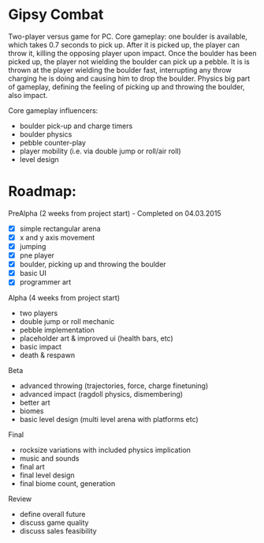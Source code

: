 Gipsy Combat
============

Two-player versus game for PC. Core gameplay: one boulder is available, which takes 0.7 seconds to pick up. After it is picked up, the player can throw it, killing the opposing player upon impact.
Once the boulder has been picked up, the player not wielding the boulder  can pick up a pebble. It is is thrown at the player wielding the boulder fast, interrupting any throw charging he is doing and causing him to drop the boulder.
Physics big part of gameplay, defining the feeling of picking up and throwing the boulder, also impact.

Core gameplay influencers:

- boulder pick-up and charge timers
- boulder physics
- pebble counter-play
- player mobility (i.e. via double jump or roll/air roll)
- level design

Roadmap:
========

PreAlpha (2 weeks from project start) - Completed on 04.03.2015

- [x] simple rectangular arena
- [x] x and y axis movement
- [x] jumping
- [x] pne player
- [x] boulder, picking up and throwing the boulder
- [x] basic UI
- [x] programmer art

Alpha (4 weeks from project start)

- two players
- double jump or roll mechanic
- pebble implementation
- placeholder art & improved ui (health bars, etc)
- basic impact
- death & respawn

Beta 

- advanced throwing (trajectories, force, charge finetuning)
- advanced impact (ragdoll physics, dismembering)
- better art
- biomes
- basic level design (multi level arena with platforms etc)

Final

- rocksize variations with included physics implication
- music and sounds
- final art
- final level design
- final biome count, generation

Review

- define overall future
- discuss game quality
- discuss sales feasibility
